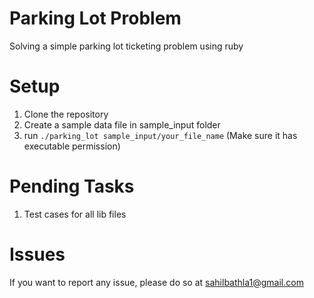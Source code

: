 # Parking Lot Problem

Solving a simple parking lot ticketing problem using ruby

# Setup

1) Clone the repository
2) Create a sample data file in sample_input folder
3) run `./parking_lot sample_input/your_file_name` (Make sure it has executable permission)

# Pending Tasks

1) Test cases for all lib files

# Issues

If you want to report any issue, please do so at sahilbathla1@gmail.com
